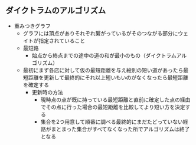 ## ダイクトラムのアルゴリズム

- 重みつきグラフ
  - グラフには頂点がありそれぞれ繋がっているがそのつながる部分にウェイトが指定されていること
  - 最短路
    - 始点から終点までの途中の道の和が最小のもの（ダイクトラムアルゴリズム）
  - 最初にまず各店に対して仮の最短距離を与え絵別の短い道があったら最短距離を更新して最終的にそれ以上短いもいのがなくなったら最短距離を確定する
    - 更新時の方法
      - 現時点の点が既に持っている最短距離と直前に確定した点の経由でその点に行った場合の最短距離を比較してより短い方を決定する
      - 集合を2つ用意して順番に調べる最終的にまだたどっていない経路がまとまった集合がすべてなくなった所でアルゴリズムは終了となる
